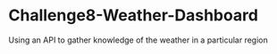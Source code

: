 # Challenge8-Weather-Dashboard
Using an API to gather knowledge of the weather in a particular region
